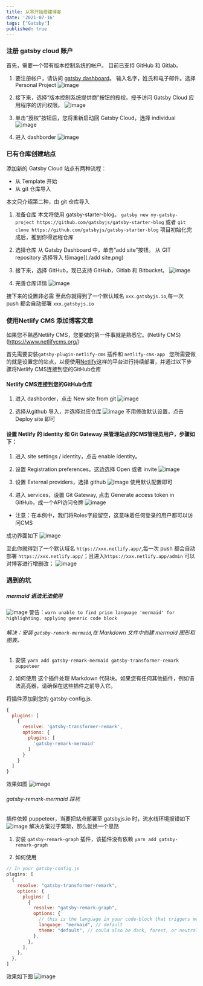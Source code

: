 ```yaml
---
title: 从零开始搭建博客
date: '2021-07-16'
tags: ["Gatsby"]
published: true
---
```


### 注册 gatsby cloud 账户

首先，需要一个带有版本控制系统的帐户。 目前已支持 GitHub 和 Gitlab。

1. 要注册帐户，请访问 [gatsby dashboard](http://gatsbyjs.com/dashboard/signup "dashboard")。 输入名字，姓氏和电子邮件。选择 Personal Project
   ![image](./注册账户.png)

2. 接下来，选择“版本控制系统提供商”按钮的授权。授予访问 Gatsby Cloud 应用程序的访问权限。
   ![image](./auth.png)

3. 单击“授权”按钮后，您将重新启动回 Gatsby Cloud，选择 individual
   ![image](./individual.png)

4. 进入 dashborder
   ![image](./dashborder.png)

### 已有仓库创建站点

添加新的 Gatsby Cloud 站点有两种流程：

- 从 Template 开始
- 从 git 仓库导入

本文只介绍第二种，由 git 仓库导入

1. 准备仓库
   本文将使用 gatsby-starter-blog。
   `gatsby new my-gatsby-project https://github.com/gatsbyjs/gatsby-starter-blog`
   或者
   `git clone https://github.com/gatsbyjs/gatsby-starter-blog`
   项目初始化完成后，推到你得远程仓库

2. 选择仓库
   从 Gatsby Dashboard 中，单击“add site”按钮。 从 GIT repository 选择导入
   ![image](./add site.png)

3. 接下来，选择 GitHub，现已支持 GitHub，Gitlab 和 Bitbucket。
   ![image](./github.png)

4. 完善仓库详情
   ![image](./github-detail.png)

接下来的设置非必需
至此你就得到了一个默认域名 `xxx.gatsbyjs.io`,每一次 push 都会自动部署 `xxx.gatsbyjs.io`

### 使用Netlify CMS 添加博客文章
如果您不熟悉Netlify CMS，您要做的第一件事就是熟悉它。(Netlify CMS) (https://www.netlifycms.org/) 

首先需要安装`gatsby-plugin-netlify-cms` 插件和 `netlify-cms-app `
您所需要做的就是设置您的站点，以便使用[Netlify](https://www.netlify.com/)这样的平台进行持续部署，并通过以下步骤将Netlify CMS连接到您的GitHub仓库
#### Netlify CMS连接到您的GitHub仓库
1. 进入 dashborder，点击 New site from git
![image](./netlify/newSite.png)

2. 选择从github 导入，并选择对应仓库
![image](./netlify/selectgit.png)
不用修改默认设置，点击 Deploy site 即可
#### 设置 Netlify 的 identity 和 Git Gateway 来管理站点的CMS管理员用户，步骤如下：
1. 进入 site settings / identity，点击 enable identity。

2. 设置 Registration preferences。这边选择 Open 或者 invite
![image](./netlify/registration.png)

3. 设置 External providers，选择 github
![image](./netlify/gitprovide.png)
使用默认配置即可

4. 进入 services，设置 Git Gateway, 点击 Generate access token in GitHub，成一个API访问令牌
![image](./netlify/service.png)
* 注意：在本例中，我们将Roles字段留空，这意味着任何登录的用户都可以访问CMS

成功界面如下
![image](./netlify/serviceOk.png)


至此你就得到了一个默认域名 `https://xxx.netlify.app/`,每一次 push 都会自动部署 `https://xxx.netlify.app/`；且进入`https://xxx.netlify.app/admin` 可以对博客进行增删改；
![image](./netlify/success.png)
### 遇到的坑

##### mermaid 语法无法使用

![image](./mermaid无法使用.png)
警告：`warn unable to find prism language 'mermaid' for highlighting. applying generic code block`

###### 解决：安装 `gatsby-remark-mermaid`,在 Markdown 文件中创建 mermaid 图形和图表。

1. 安装
   `yarn add gatsby-remark-mermaid gatsby-transformer-remark puppeteer`

2. 如何使用
   这个插件处理 Markdown 代码块。如果您有任何其他插件，例如语法高亮器，请确保在这些插件之前导入它。

将插件添加到您的 gatsby-config.js.

```js
{
  plugins: [
    {
      resolve: 'gatsby-transformer-remark',
      options: {
        plugins: [
          'gatsby-remark-mermaid'
        ]
      }
    }
  ]
}
```

效果如图
![image](./mermaid成功使用.png)

###### gatsby-remark-mermaid 踩坑

插件依赖 puppeteer，当要把站点部署至 gatsbyjs.io 时，流水线环境报错如下
![image](./流水线出错.png)
解决方案过于繁琐，那么就换一个思路

1. 安装 `gatsby-remark-graph` 插件，该插件没有依赖
   `yarn add gatsby-remark-graph`

2. 如何使用

```js
// In your gatsby-config.js
plugins: [
  {
    resolve: "gatsby-transformer-remark",
    options: {
      plugins: [
        {
          resolve: "gatsby-remark-graph",
          options: {
            // this is the language in your code-block that triggers mermaid parsing
            language: "mermaid", // default
            theme: "default", // could also be dark, forest, or neutral
          },
        },
      ],
    },
  },
]
```

效果如下图
![image](./graph成功.png)
